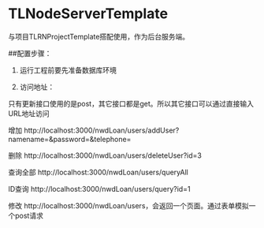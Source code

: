 # TLNodeServerTemplate
与项目TLRNProjectTemplate搭配使用，作为后台服务端。

##配置步骤：

1. 运行工程前要先准备数据库环境

2. 访问地址：

只有更新接口使用的是post，其它接口都是get。所以其它接口可以通过直接输入URL地址访问

  增加 http://localhost:3000/nwdLoan/users/addUser?namename=&password=&telephone=

  删除 http://localhost:3000/nwdLoan/users/deleteUser?id=3

  查询全部 http://localhost:3000/nwdLoan/users/queryAll

  ID查询 http://localhost:3000/nwdLoan/users/query?id=1

  修改 http://localhost:3000/nwdLoan/users，会返回一个页面。通过表单模拟一个post请求
